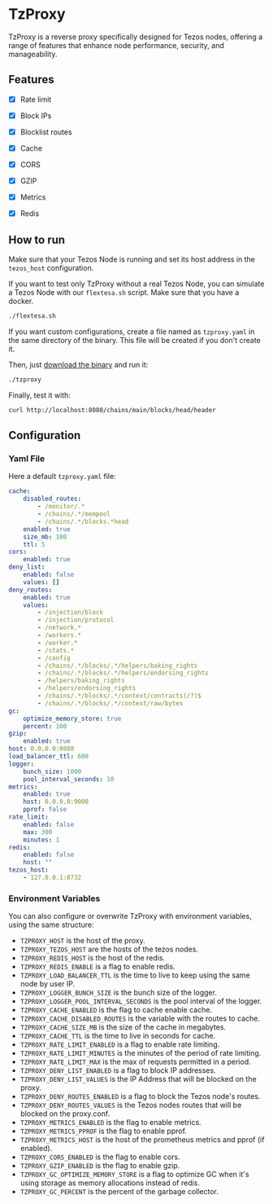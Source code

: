 # TzProxy

TzProxy is a reverse proxy specifically designed for Tezos nodes, offering a range of features that enhance node performance, security, and manageability.

## Features

- [x] Rate limit
- [x] Block IPs
- [x] Blocklist routes
- [x] Cache
- [x] CORS
- [x] GZIP
- [x] Metrics
- [x] Redis


## How to run

Make sure that your Tezos Node is running and set its host address in the `tezos_host` configuration.

If you want to test only TzProxy without a real Tezos Node, you can simulate a Tezos Node with our `flextesa.sh` script. Make sure that you have a docker.

```bash
./flextesa.sh
```

If you want custom configurations, create a file named as `tzproxy.yaml` in the same directory of the binary. This file will be created if you don't create it.

Then, just [download the binary](https://github.com/marigold-dev/tzproxy/releases) and run it:
```bash
./tzproxy
```

Finally, test it with:
```bash
curl http://localhost:8080/chains/main/blocks/head/header
```

## Configuration

### Yaml File
Here a default `tzproxy.yaml` file:

```yaml
cache:
    disabled_routes:
        - /monitor/.*
        - /chains/.*/mempool
        - /chains/.*/blocks.*head
    enabled: true
    size_mb: 100
    ttl: 5
cors:
    enabled: true
deny_list:
    enabled: false
    values: []
deny_routes:
    enabled: true
    values:
        - /injection/block
        - /injection/protocol
        - /network.*
        - /workers.*
        - /worker.*
        - /stats.*
        - /config
        - /chains/.*/blocks/.*/helpers/baking_rights
        - /chains/.*/blocks/.*/helpers/endorsing_rights
        - /helpers/baking_rights
        - /helpers/endorsing_rights
        - /chains/.*/blocks/.*/context/contracts(/?)$
        - /chains/.*/blocks/.*/context/raw/bytes
gc:
    optimize_memory_store: true
    percent: 100
gzip:
    enabled: true
host: 0.0.0.0:8080
load_balancer_ttl: 600
logger:
    bunch_size: 1000
    pool_interval_seconds: 10
metrics:
    enabled: true
    host: 0.0.0.0:9000
    pprof: false
rate_limit:
    enabled: false
    max: 300
    minutes: 1
redis:
    enabled: false
    host: ""
tezos_host:
    - 127.0.0.1:8732
```

### Environment Variables

You can also configure or overwrite TzProxy with environment variables, using the same structure:


- `TZPROXY_HOST` is the host of the proxy.
- `TZPROXY_TEZOS_HOST` are the hosts of the tezos nodes.
- `TZPROXY_REDIS_HOST` is the host of the redis.
- `TZPROXY_REDIS_ENABLE` is a flag to enable redis.
- `TZPROXY_LOAD_BALANCER_TTL` is the time to live to keep using the same node by user IP.
- `TZPROXY_LOGGER_BUNCH_SIZE` is the bunch size of the logger.
- `TZPROXY_LOGGER_POOL_INTERVAL_SECONDS` is the pool interval of the logger.
- `TZPROXY_CACHE_ENABLED` is the flag to cache enable cache.
- `TZPROXY_CACHE_DISABLED_ROUTES` is the variable with the routes to cache.
- `TZPROXY_CACHE_SIZE_MB` is the size of the cache in megabytes.
- `TZPROXY_CACHE_TTL` is the time to live in seconds for cache.
- `TZPROXY_RATE_LIMIT_ENABLED` is a flag to enable rate limiting.
- `TZPROXY_RATE_LIMIT_MINUTES` is the minutes of the period of rate limiting. 
- `TZPROXY_RATE_LIMIT_MAX` is the max of requests permitted in a period.
- `TZPROXY_DENY_LIST_ENABLED` is a flag to block IP addresses.
- `TZPROXY_DENY_LIST_VALUES` is the IP Address that will be blocked on the proxy.
- `TZPROXY_DENY_ROUTES_ENABLED` is a flag to block the Tezos node's routes. 
- `TZPROXY_DENY_ROUTES_VALUES` is the Tezos nodes routes that will be blocked on the proxy.conf.
- `TZPROXY_METRICS_ENABLED` is the flag to enable metrics.
- `TZPROXY_METRICS_PPROF` is the flag to enable pprof.
- `TZPROXY_METRICS_HOST` is the host of the prometheus metrics and pprof (if enabled).
- `TZPROXY_CORS_ENABLED` is the flag to enable cors.
- `TZPROXY_GZIP_ENABLED` is the flag to enable gzip.
- `TZPROXY_GC_OPTIMIZE_MEMORY_STORE` is a flag to optimize GC when it's using storage as memory allocations instead of redis.
- `TZPROXY_GC_PERCENT` is the percent of the garbage collector.

